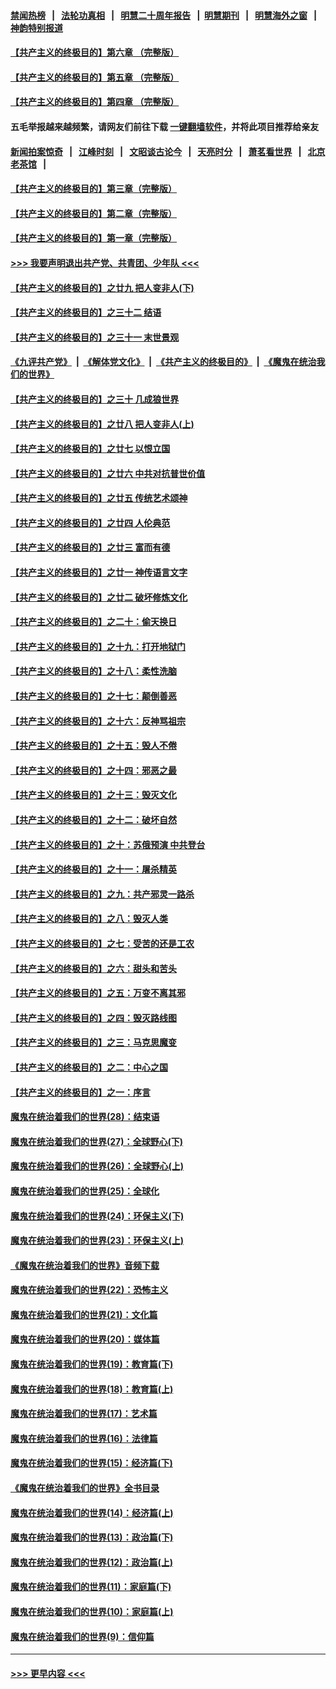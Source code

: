 #### [禁闻热榜](热点新闻.md?=0)  &nbsp;&nbsp;|&nbsp;&nbsp; [法轮功真相](https://github.com/gfw-breaker/truth/blob/master/README.md?=0) &nbsp;&nbsp;|&nbsp;&nbsp; [明慧二十周年报告](https://github.com/gfw-breaker/mh-reports/blob/master/README.md?=0) &nbsp;&nbsp;|&nbsp;&nbsp;[明慧期刊](https://github.com/gfw-breaker/mh-qikan) &nbsp;&nbsp;|&nbsp;&nbsp; [明慧海外之窗](https://github.com/gfw-breaker/mh-news/blob/master/README.md?=0) &nbsp;&nbsp;|&nbsp;&nbsp; [神韵特别报道](https://github.com/gfw-breaker/mh-news/blob/master/shenyun.md?=0)
#### [【共产主义的终极目的】第六章 （完整版）](../pages/nsc422/n11428913.md?t=03061631) 
#### [【共产主义的终极目的】第五章 （完整版）](../pages/nsc422/n11428912.md?t=03061631) 
#### [【共产主义的终极目的】第四章 （完整版）](../pages/nsc422/n11428907.md?t=03061631) 
#### 五毛举报越来越频繁，请网友们前往下载 [一键翻墙软件](https://github.com/gfw-breaker/ssr-accounts)，并将此项目推荐给亲友
#### [新闻拍案惊奇](https://github.com/gfw-breaker/banned-news/blob/master/pages/link4.md) &nbsp;&nbsp;|&nbsp;&nbsp; [江峰时刻](https://github.com/gfw-breaker/banned-news/blob/master/pages/link4.md) &nbsp;&nbsp;|&nbsp;&nbsp; [文昭谈古论今](https://github.com/gfw-breaker/banned-news/blob/master/pages/link4.md) &nbsp;&nbsp;|&nbsp;&nbsp; [天亮时分](https://github.com/gfw-breaker/banned-news/blob/master/pages/link4.md) &nbsp;&nbsp;|&nbsp;&nbsp; [萧茗看世界](https://github.com/gfw-breaker/banned-news/blob/master/pages/link4.md) &nbsp;&nbsp;|&nbsp;&nbsp; [北京老茶馆](https://github.com/gfw-breaker/banned-news/blob/master/pages/link4.md) &nbsp;&nbsp;|&nbsp;&nbsp; 
#### [【共产主义的终极目的】第三章（完整版）](../pages/nsc422/n11428848.md?t=03061631) 
#### [【共产主义的终极目的】第二章（完整版）](../pages/nsc422/n11428831.md?t=03061631) 
#### [【共产主义的终极目的】第一章（完整版）](../pages/nsc422/n11417651.md?t=03061631) 
#### [>>> 我要声明退出共产党、共青团、少年队 <<<](https://github.com/begood0513/goodnews/blob/master/quit/letter.md) 
#### [【共产主义的终极目的】之廿九 把人变非人(下)](../pages/nsc422/n11344140.md?t=03061631) 
#### [【共产主义的终极目的】之三十二 结语](../pages/nsc422/n11360535.md?t=03061631) 
#### [【共产主义的终极目的】之三十一 末世景观](../pages/nsc422/n11351129.md?t=03061631) 
#### [《九评共产党》](https://github.com/begood0513/9ping.md/blob/master/README.md) &nbsp;|&nbsp; [《解体党文化》](../../../../jtdwh.md/blob/master/README.md)  &nbsp;|&nbsp; [《共产主义的终极目的》](../../../../gczydzjmd.md/blob/master/README.md) &nbsp;|&nbsp; [《魔鬼在统治我们的世界》](../../../../mgztzwmdsj.md/blob/master/README.md) 
#### [【共产主义的终极目的】之三十 几成狼世界](../pages/nsc422/n11348280.md?t=03061631) 
#### [【共产主义的终极目的】之廿八 把人变非人(上)](../pages/nsc422/n11340492.md?t=03061631) 
#### [【共产主义的终极目的】之廿七 以恨立国](../pages/nsc422/n11336944.md?t=03061631) 
#### [【共产主义的终极目的】之廿六 中共对抗普世价值](../pages/nsc422/n11324785.md?t=03061631) 
#### [【共产主义的终极目的】之廿五 传统艺术颂神](../pages/nsc422/n11296396.md?t=03061631) 
#### [【共产主义的终极目的】之廿四 人伦典范](../pages/nsc422/n11296397.md?t=03061631) 
#### [【共产主义的终极目的】之廿三 富而有德](../pages/nsc422/n11283598.md?t=03061631) 
#### [【共产主义的终极目的】之廿一 神传语言文字](../pages/nsc422/n11263265.md?t=03061631) 
#### [【共产主义的终极目的】之廿二 破坏修炼文化](../pages/nsc422/n11245728.md?t=03061631) 
#### [【共产主义的终极目的】之二十：偷天换日](../pages/nsc422/n11238846.md?t=03061631) 
#### [【共产主义的终极目的】之十九：打开地狱门](../pages/nsc422/n11206376.md?t=03061631) 
#### [【共产主义的终极目的】之十八：柔性洗脑](../pages/nsc422/n11199994.md?t=03061631) 
#### [【共产主义的终极目的】之十七：颠倒善恶](../pages/nsc422/n11179782.md?t=03061631) 
#### [【共产主义的终极目的】之十六：反神骂祖宗](../pages/nsc422/n11166798.md?t=03061631) 
#### [【共产主义的终极目的】之十五：毁人不倦](../pages/nsc422/n11166792.md?t=03061631) 
#### [【共产主义的终极目的】之十四：邪恶之最](../pages/nsc422/n11150249.md?t=03061631) 
#### [【共产主义的终极目的】之十三：毁灭文化](../pages/nsc422/n11135227.md?t=03061631) 
#### [【共产主义的终极目的】之十二：破坏自然](../pages/nsc422/n11135214.md?t=03061631) 
#### [【共产主义的终极目的】之十：苏俄预演 中共登台](../pages/nsc422/n11118424.md?t=03061631) 
#### [【共产主义的终极目的】之十一：屠杀精英](../pages/nsc422/n11118442.md?t=03061631) 
#### [【共产主义的终极目的】之九：共产邪灵一路杀](../pages/nsc422/n11114139.md?t=03061631) 
#### [【共产主义的终极目的】之八：毁灭人类](../pages/nsc422/n11108503.md?t=03061631) 
#### [【共产主义的终极目的】之七：受苦的还是工农](../pages/nsc422/n11101809.md?t=03061631) 
#### [【共产主义的终极目的】之六：甜头和苦头](../pages/nsc422/n11096971.md?t=03061631) 
#### [【共产主义的终极目的】之五：万变不离其邪](../pages/nsc422/n11091285.md?t=03061631) 
#### [【共产主义的终极目的】之四：毁灭路线图](../pages/nsc422/n11086284.md?t=03061631) 
#### [【共产主义的终极目的】之三：马克思魔变](../pages/nsc422/n11061941.md?t=03061631) 
#### [【共产主义的终极目的】之二：中心之国](../pages/nsc422/n11047728.md?t=03061631) 
#### [【共产主义的终极目的】之一：序言](../pages/nsc422/n11086077.md?t=03061631) 
#### [魔鬼在统治着我们的世界(28)：结束语](../pages/nsc422/n10936246.md?t=03061631) 
#### [魔鬼在统治着我们的世界(27)：全球野心(下)](../pages/nsc422/n10928319.md?t=03061631) 
#### [魔鬼在统治着我们的世界(26)：全球野心(上)](../pages/nsc422/n10900318.md?t=03061631) 
#### [魔鬼在统治着我们的世界(25)：全球化](../pages/nsc422/n10788205.md?t=03061631) 
#### [魔鬼在统治着我们的世界(24)：环保主义(下)](../pages/nsc422/n10695307.md?t=03061631) 
#### [魔鬼在统治着我们的世界(23)：环保主义(上)](../pages/nsc422/n10688613.md?t=03061631) 
#### [《魔鬼在统治着我们的世界》音频下载](../pages/nsc422/n10635553.md?t=03061631) 
#### [魔鬼在统治着我们的世界(22)：恐怖主义](../pages/nsc422/n10614727.md?t=03061631) 
#### [魔鬼在统治着我们的世界(21)：文化篇](../pages/nsc422/n10597706.md?t=03061631) 
#### [魔鬼在统治着我们的世界(20)：媒体篇](../pages/nsc422/n10586579.md?t=03061631) 
#### [魔鬼在统治着我们的世界(19)：教育篇(下)](../pages/nsc422/n10564808.md?t=03061631) 
#### [魔鬼在统治着我们的世界(18)：教育篇(上)](../pages/nsc422/n10526970.md?t=03061631) 
#### [魔鬼在统治着我们的世界(17)：艺术篇](../pages/nsc422/n10499093.md?t=03061631) 
#### [魔鬼在统治着我们的世界(16)：法律篇](../pages/nsc422/n10485969.md?t=03061631) 
#### [魔鬼在统治着我们的世界(15)：经济篇(下)](../pages/nsc422/n10469975.md?t=03061631) 
#### [《魔鬼在统治着我们的世界》全书目录](../pages/nsc422/n10464261.md?t=03061631) 
#### [魔鬼在统治着我们的世界(14)：经济篇(上)](../pages/nsc422/n10457370.md?t=03061631) 
#### [魔鬼在统治着我们的世界(13)：政治篇(下)](../pages/nsc422/n10448270.md?t=03061631) 
#### [魔鬼在统治着我们的世界(12)：政治篇(上)](../pages/nsc422/n10444576.md?t=03061631) 
#### [魔鬼在统治着我们的世界(11)：家庭篇(下)](../pages/nsc422/n10440961.md?t=03061631) 
#### [魔鬼在统治着我们的世界(10)：家庭篇(上)](../pages/nsc422/n10435448.md?t=03061631) 
#### [魔鬼在统治着我们的世界(9)：信仰篇](../pages/nsc422/n10432159.md?t=03061631) 

----
#### [ >>> 更早内容 <<< ](../indexes/nsc422-earlier.md)
